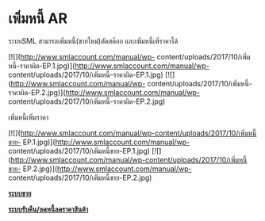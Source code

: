 # เพิ่มหนี้ AR

ระบบSML สามารถเพิ่มหนี้(ขายใหม่)ตัดสต๊อก และเพิ่มหนี้เพิ่ราคาได้

[![](http://www.smlaccount.com/manual/wp-
content/uploads/2017/10/เพิ่มหนี้-ราคาผิด-EP.1.jpg)](http://www.smlaccount.com/manual/wp-
content/uploads/2017/10/เพิ่มหนี้-ราคาผิด-EP.1.jpg)
[![](http://www.smlaccount.com/manual/wp-
content/uploads/2017/10/เพิ่มหนี้-ราคาผิด-EP.2.jpg)](http://www.smlaccount.com/manual/wp-
content/uploads/2017/10/เพิ่มหนี้-ราคาผิด-EP.2.jpg)

เพิ่มหนี้เพิ่มราคา

[![](http://www.smlaccount.com/manual/wp-content/uploads/2017/10/เพิ่มหนี้ขาย-
EP.1.jpg)](http://www.smlaccount.com/manual/wp-
content/uploads/2017/10/เพิ่มหนี้ขาย-EP.1.jpg)
[![](http://www.smlaccount.com/manual/wp-content/uploads/2017/10/เพิ่มหนี้ขาย-
EP.2.jpg)](http://www.smlaccount.com/manual/wp-
content/uploads/2017/10/เพิ่มหนี้ขาย-EP.2.jpg)

[**ระบบขาย**](http://www.smlaccount.com/manual/?page_id=593)

[**ระบบรับคืน/ลดหนี้ลดราคาสินค้า**](http://www.smlaccount.com/manual/?page_id=605)



